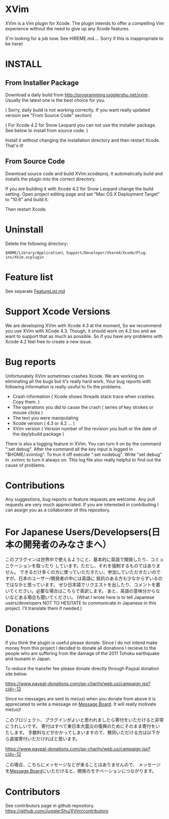XVim
=======

XVim is a Vim plugin for Xcode. The plugin intends to offer a compelling Vim experience without the need to give up any Xcode features.


(I'm looking for a job now. See HIREME.md.... Sorry if this is inappropriate to be here)

INSTALL
=======

From Installer Package
--------

Download a daily build from http://programming.jugglershu.net/xvim . Usually the latest one is the best choice for you.

( Sorry, daily build is not working correctly. If you want really updated version see "From Source Code" section)

( For Xcode 4.2 for Snow Leopard you can not use the installer package. See below to install from source code. )

Install it without changing the installation directory and then restart Xcode. That's it!

From Source Code
-----------------

Download source code and build XVim.xcodeproj. 
It automatically build and installs the plugin into the correct directory.

If you are building it with Xcode 4.2 for Snow Leopard change the build setting. Open project editing page and set "Mac OS X Deployment Target" to "10.6" and build it.

Then restart Xcode.

Uninstall
=============
Delete the following directory:

    $HOME/Library/Application\ Support/Developer/Shared/Xcode/Plug-ins/XVim.xcplugin

Feature list
=============
See separate [FeatureList.md](https://github.com/JugglerShu/XVim/blob/master/Documents/Users/FeatureList.md)

Support Xcode Versions
=============
We are developing XVim with Xcode 4.3 at the moment, So we recommend you use XVim with XCode 4.3. 
Though, it should work on 4.2 too and we want to support that as much as possible.
So if you have any problems with Xcode 4.2 feel free to create a new issue.

Bug reports
=============
Unfortunately XVim sometimes crashes Xcode. We are working on eliminating all the bugs but it's really hard work.
Your bug reports with following information is really usuful to fix the problems.
 * Crash information ( Xcode shows threads stack trace when crashes. Copy them. )
 * The operations you did to cause the crash ( series of key strokes or mouse clicks )
 * The text you were manipulating
 * Xcode version ( 4.3 or 4.2 ... )
 * XVim version ( Version number of the revision you built or the date of the daylybuild package )

There is also a logging feature in XVim. You can turn it on by the command ":set debug". After the command all the key input is logged in "$HOME/.xvimlog".
To trun it off execute ":set nodebug". Write "set debug" in .xvimrc to turn it always on.
This log file also really helpful to find out the cause of problems.

Contributions
=============
Any suggestions, bug reports or feature requests are welcome.
Any pull requests are very much appreciated.
If you are interested in contributing I can assign you as a collaborator of this repository.

For Japanese Users/Developsers(日本の開発者のみなさまへ）
==================================================
このプラグインは世界中で使えるようにと、基本的に英語で開発したり、コミュニケーションを取ったり
しています。ただし、それを強制するものではありません。
できるだけ多くの方に使っていただきたい、参加していただきたいのですが、日本のユーザー/開発者の中には英語に
抵抗のある方も少なからずいるのではなかと思っています。
ぜひ日本語でリクエストを出したり、コメントを書いてください。必要な場合はこちらで英訳します。
あと、英語の意味分からないなどある場合も聞いてください。
(What I wrote here is to tell Japanese users/developers NOT TO HESITATE to communicate in Japanese in this project. I'll translate them if needed.)


Donations
===========
If you think the plugin is useful please donate.
Since I do not intend make money from this project I decided to donate all donations I recieve to the people who are suffering from the damage of the 2011 Tohoku earthquake and tsunami in Japan.

To reduce the transfer fee please donate directly through Paypal donation site below.

https://www.paypal-donations.com/pp-charity/web.us/campaign.jsp?cid=-12

Since no messages are sent to me(us) when you donate from above
it is appreciated to write a message on [Message Board]( https://github.com/JugglerShu/XVim/wiki/Donation-messages-to-XVim ).
It will really motivate me(us)!

このプロジェクト、プラグインがよいと思われましたら寄付をいただけると非常にうれしいです。
寄付はすべて東日本大震災の復興のためにそのまま寄付をいたします。
手数料などがかかってしまいますので、賛同いただける方は以下から直接寄付いただければと思います。

https://www.paypal-donations.com/pp-charity/web.us/campaign.jsp?cid=-12

この場合、こちらにメッセージなどが来ることはありませんので、
メッセージを[Message Board]( https://github.com/JugglerShu/XVim/wiki/Donation-messages-to-XVim )にいただけると、開発のモチベーションにつながります。

Contributors
============
See contributors page in github repository.
https://github.com/JugglerShu/XVim/contributors


